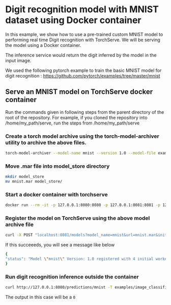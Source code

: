 # Digit recognition model with MNIST dataset using Docker container

In this example, we show how to use a pre-trained custom MNIST model to performing real time Digit recognition with TorchServe.
We will be serving the model using a Docker container.

The inference service would return the digit inferred by the model in the input image.

We used the following pytorch example to train the basic MNIST model for digit recognition :
https://github.com/pytorch/examples/tree/master/mnist

## Serve an MNIST model on TorchServe docker container

Run the commands given in following steps from the parent directory of the root of the repository. For example, if you cloned the repository into /home/my_path/serve, run the steps from /home/my_path/serve

  ### Create a torch model archive using the torch-model-archiver utility to archive the above files.

  ```bash
  torch-model-archiver --model-name mnist --version 1.0 --model-file examples/image_classifier/mnist/mnist.py --serialized-file examples/image_classifier/mnist/mnist_cnn.pt --handler  examples/image_classifier/mnist/mnist_handler.py
  ```

  ### Move .mar file into model_store directory

  ```bash
  mkdir model_store
  mv mnist.mar model_store/
  ```

  ### Start a docker container with torchserve

  ```bash
  docker run --rm -it -p 127.0.0.1:8080:8080 -p 127.0.0.1:8081:8081 -p 127.0.0.1:8082:8082 -v $(pwd)/model_store:/home/model-server/model-store pytorch/torchserve:latest-cpu
  ```

  ### Register the model on TorchServe using the above model archive file

  ```bash
  curl -X POST "localhost:8081/models?model_name=mnist&url=mnist.mar&initial_workers=4"
  ```

  If this succeeeds, you will see a message like below

  ```bash
  {
  "status": "Model \"mnist\" Version: 1.0 registered with 4 initial workers"
  }
  ```

  ### Run digit recognition inference outside the container

  ```bash
  curl http://127.0.0.1:8080/predictions/mnist -T examples/image_classifier/mnist/test_data/0.png
  ```

  The output in this case will be a `0`